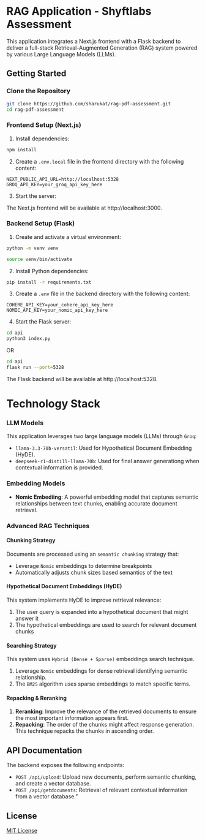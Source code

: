 # RAG Application - Shyftlabs Assessment

This application integrates a Next.js frontend with a Flask backend to deliver a full-stack Retrieval-Augmented Generation (RAG) system powered by various Large Language Models (LLMs).

## Getting Started

### Clone the Repository
```bash
git clone https://github.com/sharukat/rag-pdf-assessment.git
cd rag-pdf-assessment
```

### Frontend Setup (Next.js)

1. Install dependencies:
```bash
npm install
```

2. Create a `.env.local` file in the frontend directory with the following content:
```
NEXT_PUBLIC_API_URL=http://localhost:5328
GROQ_API_KEY=your_groq_api_key_here
```

3. Start the server:

The Next.js frontend will be available at http://localhost:3000.

### Backend Setup (Flask)

1. Create and activate a virtual environment:
```bash
python -m venv venv

source venv/bin/activate
```

2. Install Python dependencies:
```bash
pip install -r requirements.txt
```

3. Create a `.env` file in the backend directory with the following content:
```
COHERE_API_KEY=your_cohere_api_key_here
NOMIC_API_KEY=your_nomic_api_key_here
```

4. Start the Flask server:
```bash
cd api
python3 index.py
```
OR
```bash
cd api
flask run --port=5328
```

The Flask backend will be available at http://localhost:5328.

# Technology Stack

### LLM Models

This application leverages two large language models (LLMs) through `Groq`:

- `llama-3.3-70b-versatil`: Used for Hypothetical Document Embedding (HyDE).
- `deepseek-r1-distill-llama-70b`: Used for final answer generationg when contextual information is provided.

### Embedding Models

- **Nomic Embediing**: A powerful embedding model that captures semantic relationships between text chunks, enabling accurate document retrieval.

### Advanced RAG Techniques

#### Chunking Strategy
Documents are processed using an `semantic chunking` strategy that:
- Leverage `Nomic` embeddings to determine breakpoints
- Automatically adjusts chunk sizes based semantics of the text

#### Hypothetical Document Embeddings (HyDE)
This system implements HyDE to improve retrieval relevance:
1. The user query is expanded into a hypothetical document that might answer it
2. The hypothetical embeddings are used to search for relevant document chunks

#### Searching Strategy
This system uses `Hybrid (Dense + Sparse)` embeddings search technique.
1. Leverage `Nomic` embeddings for dense retrieval identifying semantic relationship.
2. The `BM25` algorithm uses sparse embeddings to match specific terms.

#### Repacking & Reranking
1. **Reranking**: Improve the relevance of the retrieved documents to ensure the most important information appears first.
2. **Repacking**: The order of the chunks might affect response generation. This technique repacks the chunks in ascending order.


## API Documentation

The backend exposes the following endpoints:

- `POST /api/upload`: Upload new documents, perform semantic chunking, and create a vector database.
- `POST /api/getdocuments`: Retrieval of relevant contextual information from a vector database.”


## License

[MIT License](LICENSE)